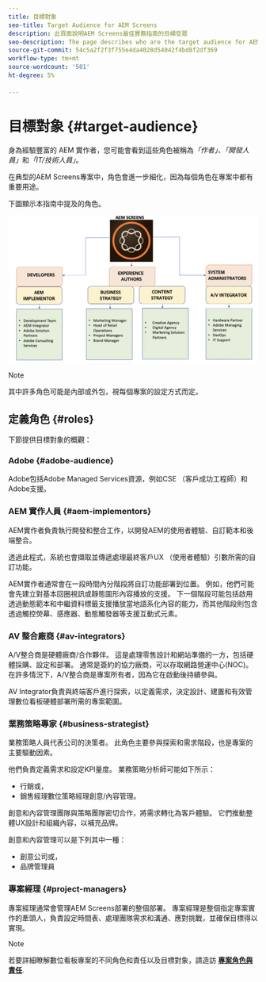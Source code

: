 ```yaml
---
title: 目標對象
seo-title: Target Audience for AEM Screens
description: 此頁面說明AEM Screens最佳實務指南的目標受眾
seo-description: The page describes who are the target audience for AEM Screens Best Practices Guide
source-git-commit: 54c5a2f2f3f755e4da4028d54042f4bd8f2df369
workflow-type: tm+mt
source-wordcount: '501'
ht-degree: 5%

---
```



# 目標對象 {#target-audience}

身為經驗豐富的 AEM 實作者，您可能會看到這些角色被稱為&#x200B;*「作者」*、*「開發人員」*&#x200B;和&#x200B;*「IT/技術人員」*。

在典型的AEM Screens專案中，角色會進一步細化，因為每個角色在專案中都有重要用途。

下圖顯示本指南中提及的角色。

![](/help/assets/roles-used.png)

>[!NOTE]
>其中許多角色可能是內部或外包，視每個專案的設定方式而定。

## 定義角色 {#roles}

下節提供目標對象的概觀：

### Adobe {#adobe-audience}

Adobe包括Adobe Managed Services資源，例如CSE （客戶成功工程師）和Adobe支援。

### AEM 實作人員 {#aem-implementors}

AEM實作者負責執行開發和整合工作，以開發AEM的使用者體驗、自訂範本和後端整合。

透過此程式，系統也會擷取並傳遞處理最終客戶UX （使用者體驗）引數所需的自訂功能。

AEM實作者通常會在一段時間內分階段將自訂功能部署到位置。 例如，他們可能會先建立對基本回圈視訊或靜態圖形內容播放的支援。 下一個階段可能包括啟用透過動態範本和中繼資料標籤支援播放當地語系化內容的能力，而其他階段則包含透過觸控熒幕、感應器、動態觸發器等支援互動式元素。

### AV 整合廠商 {#av-integrators}

A/V整合商是硬體廠商/合作夥伴。 這是處理零售設計和網站準備的一方，包括硬體採購、設定和部署。 通常是簽約的協力廠商，可以存取網路營運中心(NOC)。 在許多情況下，A/V整合商是專案所有者，因為它在啟動後持續參與。

AV Integrator負責與終端客戶進行探索，以定義需求，決定設計、建置和有效管理數位看板硬體部署所需的專案範圍。

### 業務策略專家 {#business-strategist}

業務策略人員代表公司的決策者。 此角色主要參與探索和需求階段，也是專案的主要驅動因素。

他們負責定義需求和設定KPI量度。 業務策略分析師可能如下所示：

* 行銷或，
* 銷售經理數位策略經理創意/內容管理。

創意和內容管理團隊與策略團隊密切合作，將需求轉化為客戶體驗。 它們推動整體UX設計和組織內容，以補充品牌。

創意和內容管理可以是下列其中一種：

* 創意公司或，
* 品牌管理員

### 專案經理 {#project-managers}

專案經理通常會管理AEM Screens部署的整個部署。 專案經理是整個指定專案實作的牽頭人，負責設定時間表、處理團隊需求和溝通、應對挑戰，並確保目標得以實現。

>[!NOTE]
>若要詳細瞭解數位看板專案的不同角色和責任以及目標對象，請造訪 **[專案角色與責任](https://helpx.adobe.com/experience-manager/6-5/screens/using/project-roles-responsibilities.html)**.
